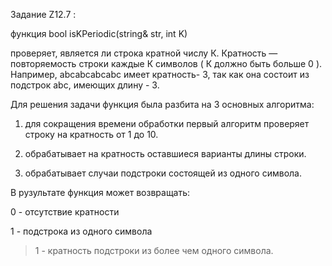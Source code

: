 Задание Z12.7 :

функция bool isKPeriodic(string& str, int K)

проверяет, является ли строка кратной числу К. 
Кратность — повторяемость строки каждые К символов ( К должно быть больше 0 ). 
Например, abcabcabcabc имеет кратность- 3,  так как она состоит из подстрок abc, имеющих длину - 3.

Для решения задачи функция была разбита на 3 основных алгоритма:
1. для сокращения времени обработки первый алгоритм проверяет строку на кратность от 1 до 10.
  
2. обрабатывает на кратность оставшиеся варианты длины строки.  

3. обрабатывает случаи подстроки состоящей из одного символа.

В рузультате функция может возвращать:

0   - отсутствие кратности

1   - подстрока из одного символа

> 1 - кратность подстроки из более чем одного символа.